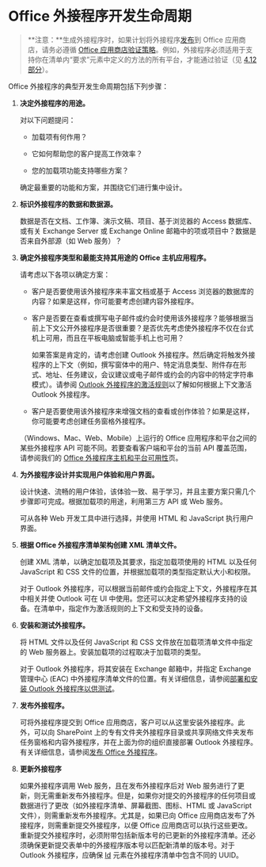 
# <a name="office-add-ins-development-lifecycle"></a>Office 外接程序开发生命周期

>**注意：**生成外接程序时，如果计划将外接程序[发布](../publish/publish.md)到 Office 应用商店，请务必遵循 [Office 应用商店验证策略](https://msdn.microsoft.com/en-us/library/jj220035.aspx)。例如，外接程序必须适用于支持你在清单内“要求”元素中定义的方法的所有平台，才能通过验证（见 [4.12 部分](https://msdn.microsoft.com/en-us/library/jj220035.aspx#Anchor_3)）。

Office 外接程序的典型开发生命周期包括下列步骤：


1.  **决定外接程序的用途。**
    
    对以下问题提问：
    
      - 加载项有何作用？ 
    
      - 它如何帮助您的客户提高工作效率？
    
      - 您的加载项功能支持哪些方案？
    

    确定最重要的功能和方案，并围绕它们进行集中设计。 
    
2.  **标识外接程序的数据和数据源。**
    
    数据是否在文档、工作簿、演示文稿、项目、基于浏览器的 Access 数据库、或有关 Exchange Server 或 Exchange Online 邮箱中的项或项目中？数据是否来自外部源（如 Web 服务）？
    
3.  **确定外接程序类型和最能支持其用途的 Office 主机应用程序。**
    
    请考虑以下各项以确定方案：
    
    - 客户是否要使用该外接程序来丰富文档或基于 Access 浏览器的数据库的内容？如果是这样，你可能要考虑创建内容外接程序。 
    
    - 客户是否要在查看或撰写电子邮件或约会时使用该外接程序？能够根据当前上下文公开外接程序是否很重要？是否优先考虑使外接程序不仅在台式机上可用，而且在平板电脑或智能手机上也可用？
    
        如果答案是肯定的，请考虑创建 Outlook 外接程序。然后确定将触发外接程序的上下文（例如，撰写窗体中的用户、特定消息类型、附件存在形式、地址、任务建议，会议建议或电子邮件或约会的内容中的特定字符串模式）。请参阅 [Outlook 外接程序的激活规则](../outlook/manifests/activation-rules.md)以了解如何根据上下文激活 Outlook 外接程序。
    
    - 客户是否要使用该外接程序来增强文档的查看或创作体验？如果是这样，你可能要考虑创建任务窗格外接程序。 

    （Windows、Mac、Web、Mobile）上运行的 Office 应用程序和平台之间的某些外接程序 API 可能不同。若要查看客户端和平台的当前 API 覆盖范围，请参阅我们的 [Office 外接程序主机和平台可用性](https://dev.office.com/add-in-availability)页。  
    
4.  **为外接程序设计并实现用户体验和用户界面。**
    
    设计快速、流畅的用户体验，该体验一致、易于学习，并且主要方案只需几个步骤即可完成。根据加载项的用途，利用第三方 API 或 Web 服务。
    
    可从各种 Web 开发工具中进行选择，并使用 HTML 和 JavaScript 执行用户界面。
    
5.  **根据 Office 外接程序清单架构创建 XML 清单文件。**
    
    创建 XML 清单，以确定加载项及其要求，指定加载项使用的 HTML 以及任何 JavaScript 和 CSS 文件的位置，并根据加载项的类型指定默认大小和权限。
    
    对于 Outlook 外接程序，可以根据当前邮件或约会指定上下文，外接程序在其中相关并使 Outlook 可在 UI 中使用。您还可以决定希望外接程序支持的设备。在清单中，指定作为激活规则的上下文和受支持的设备。
    
6.  **安装和测试外接程序。**
    
    将 HTML 文件以及任何 JavaScript 和 CSS 文件放在加载项清单文件中指定的 Web 服务器上。安装加载项的过程取决于加载项的类型。
    
    对于 Outlook 外接程序，将其安装在 Exchange 邮箱中，并指定 Exchange 管理中心 (EAC) 中外接程序清单文件的位置。有关详细信息，请参阅[部署和安装 Outlook 外接程序以供测试](../outlook/testing-and-tips.md)。
    
7.  **发布外接程序。**
    
    可将外接程序提交到 Office 应用商店，客户可以从这里安装外接程序。此外，可以向 SharePoint 上的专有文件夹外接程序目录或共享网络文件夹发布任务窗格和内容外接程序，并在上面为你的组织直接部署 Outlook 外接程序。有关详细信息，请参阅[发布 Office 外接程序](../publish/publish.md)。
    
8.  **更新外接程序**
    
    如果外接程序调用 Web 服务，且在发布外接程序后对 Web 服务进行了更新，则无需重新发布外接程序。但是，如果你对提交的外接程序的任何项目或数据进行了更改（如外接程序清单、屏幕截图、图标、HTML 或 JavaScript 文件），则需重新发布外接程序。尤其是，如果已向 Office 应用商店发布了外接程序，则需重新提交外接程序，以便 Office 应用商店可以执行这些更改。重新提交外接程序时，必须附带包括新版本号的已更新的外接程序清单。还必须确保更新提交表单中的外接程序版本号以匹配新清单的版本号。对于 Outlook 外接程序，应确保 [Id](../../reference/manifest/id.md) 元素在外接程序清单中包含不同的 UUID。
    
